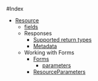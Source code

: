 #Index

- [Resource](resource.md)
    - [fields](fields.md)
    - Responses
        - [Supported return types](responses/support.md)
        - [Metadata](responses/meta.md)
    - Working with Forms
        - [Forms](working_with_forms/forms.md)
            - [parameters](working_with_forms/parameters.md) 
        - [ResourceParameters](working_with_forms/resource_parameters.md)
